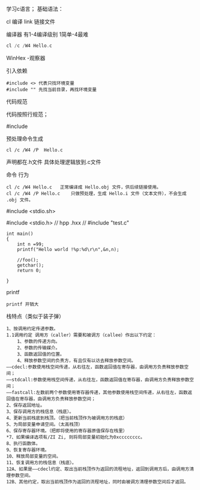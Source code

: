 学习c语言；
基础语法：


cl 编译
link 链接文件

编译器 有1-4编译级别  1简单-4最难

```c
cl /c /W4 Hello.c
```


WinHex -观察器

引入依赖

```
#include <> 代表只找环境变量
#include ""	先找当前目录，再找环境变量 
```

代码规范

代码按照行规范；

#include 

 预处理命令生成 

```
cl /c /W4 /P  Hello.c
```

声明都在.h文件
具体处理逻辑放到.c文件

命令	行为

```
cl /c /W4 Hello.c	正常编译成 Hello.obj 文件，供后续链接使用。
cl /c /W4 /P Hello.c	只做预处理，生成 Hello.i 文件（文本文件），不会生成 .obj 文件。
```

#include <stdio.sh>


#include <stdio.h> // hpp .hxx 
// #include "test.c"

```
int main()
{
	int n =99;
	printf("Hello world !%p:%d\r\n",&n,n);

	//foo();
	getchar();
	return 0;

}
```


printf

```
printf 开销大
```



栈特点（类似于装子弹）

```
1、按调用约定传递参数。
1.1调用约定 调用方（caller）需要和被调方（callee）作出以下约定：
	1、参数的传递方向。
	2、参数的传输媒介。
	3、函数返回值的位置。
	4、释放参数空间的负责方，有且仅有以访去释放参数空间。
——cdecl:参数使用栈空间传递，从右往左，函数返回值在寄存器，由调用方负责释放参数空间；
——stdcall:参数使用栈空间传递，从右往左，函数返回值在寄存器，由调用方负责释放参数空间；
——fastcall:左数前两个参数使用寄存器传递，其他参数使用栈空间传递，从右往左，函数返回值在寄存器，由调用方负责释放参数空间；
2、保存返回地址。
3、保存调用方的栈信息（栈底）。
4、更新当前栈底到栈顶。（把当前栈顶作为被调用方的栈底）
5、为局部变量申请空间。（太高栈顶）
6、保存寄存器环境。（把即将使用的寄存器原值保存在栈里）
*7、如果编译选项有/ZI Zi, 则将局部变量初始化为0xcccccccc。
8、执行函数体。
9、恢复寄存器环境。
10、释放局部变量的空间。
11、恢复调用方的栈信息（栈底）。
12A、如果是——cdecl约定、取出当前栈顶作为返回的流程地址，返回到调用方后，由调用方清理参数空间。
12B、其他约定，取出当前栈顶作为返回的流程地址，同时由被调方清理参数空间后才返回。

```

